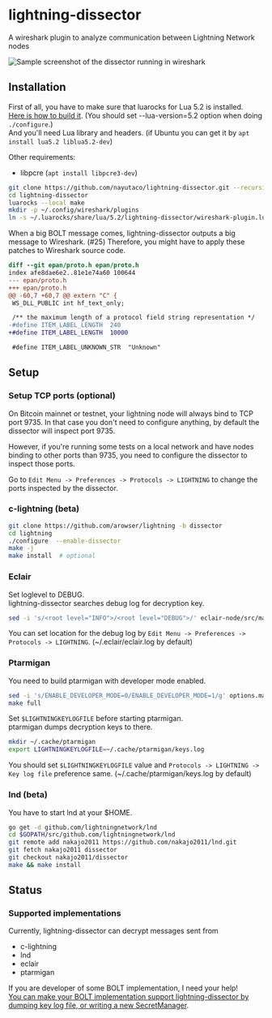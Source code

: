 # lightning-dissector

A wireshark plugin to analyze communication between Lightning Network nodes

![Sample screenshot of the dissector running in wireshark](https://user-images.githubusercontent.com/12756700/45472759-1b79fe00-b770-11e8-812b-f73e8cd18ab6.png)

## Installation

First of all, you have to make sure that luarocks for Lua 5.2 is installed.  
[Here is how to build it](https://github.com/luarocks/luarocks/wiki/Installation-instructions-for-Unix). (You should set --lua-version=5.2 option when doing `./configure`.)  
And you'll need Lua library and headers. (if Ubuntu you can get it by `apt install lua5.2 liblua5.2-dev`)

Other requirements:

- libpcre (`apt install libpcre3-dev`)

```bash
git clone https://github.com/nayutaco/lightning-dissector.git --recursive
cd lightning-dissector
luarocks --local make
mkdir -p ~/.config/wireshark/plugins
ln -s ~/.luarocks/share/lua/5.2/lightning-dissector/wireshark-plugin.lua ~/.config/wireshark/plugins/lightning-dissector.lua
```

When a big BOLT message comes, lightning-dissector outputs a big message to Wireshark. (#25)
Therefore, you might have to apply these patches to Wireshark source code.

```diff
diff --git epan/proto.h epan/proto.h
index afe8dae6e2..81e1e74a60 100644
--- epan/proto.h
+++ epan/proto.h
@@ -60,7 +60,7 @@ extern "C" {
 WS_DLL_PUBLIC int hf_text_only;

 /** the maximum length of a protocol field string representation */
-#define ITEM_LABEL_LENGTH  240
+#define ITEM_LABEL_LENGTH  10000

 #define ITEM_LABEL_UNKNOWN_STR  "Unknown"
```

## Setup

### Setup TCP ports (optional)

On Bitcoin mainnet or testnet, your lightning node will always bind to TCP port 9735.
In that case you don't need to configure anything, by default the dissector will inspect port 9735.

However, if you're running some tests on a local network and have nodes binding to other ports than 9735,
you need to configure the dissector to inspect those ports.

Go to `Edit Menu -> Preferences -> Protocols -> LIGHTNING` to change the ports inspected by the dissector.

### c-lightning (beta)

```bash
git clone https://github.com/arowser/lightning -b dissector
cd lightning
./configure  --enable-dissector
make -j
make install  # optional
```

### Eclair

Set loglevel to DEBUG.  
lightning-dissector searches debug log for decryption key.

```bash
sed -i 's/<root level="INFO">/<root level="DEBUG">/' eclair-node/src/main/resources/logback.xml
```

You can set location for the debug log by `Edit Menu -> Preferences -> Protocols -> LIGHTNING`. (~/.eclair/eclair.log by default)

### Ptarmigan

You need to build ptarmigan with developer mode enabled.

```bash
sed -i 's/ENABLE_DEVELOPER_MODE=0/ENABLE_DEVELOPER_MODE=1/g' options.mak
make full
```

Set `$LIGHTNINGKEYLOGFILE` before starting ptarmigan.  
ptarmigan dumps decryption keys to there.

```bash
mkdir ~/.cache/ptarmigan
export LIGHTNINGKEYLOGFILE=~/.cache/ptarmigan/keys.log
```

You should set `$LIGHTNINGKEYLOGFILE` value and `Protocols -> LIGHTNING -> Key log file` preference same. (~/.cache/ptarmigan/keys.log by default)

### lnd (beta)

You have to start lnd at your $HOME.

```bash
go get -d github.com/lightningnetwork/lnd
cd $GOPATH/src/github.com/lightningnetwork/lnd
git remote add nakajo2011 https://github.com/nakajo2011/lnd.git
git fetch nakajo2011 dissector
git checkout nakajo2011/dissector
make && make install
```

## Status

### Supported implementations

Currently, lightning-dissector can decrypt messages sent from

- c-lightning
- lnd
- eclair
- ptarmigan

If you are developer of some BOLT implementation, I need your help!  
[You can make your BOLT implementation support lightning-dissector by dumping key log file, or writing a new SecretManager](https://github.com/nayutaco/lightning-dissector/blob/master/CONTRIBUTING.md).
